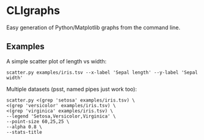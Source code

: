CLIgraphs
=========

Easy generation of Python/Matplotlib graphs from the command line.

## Examples

A simple scatter plot of length vs width:
```
scatter.py examples/iris.tsv --x-label 'Sepal length' --y-label 'Sepal width'
```

Multiple datasets (psst, named pipes just work too):
```
scatter.py <(grep 'setosa' examples/iris.tsv) \
<(grep 'versicolor' examples/iris.tsv) \
<(grep 'virginica' examples/iris.tsv) \
--legend 'Setosa,Versicolor,Virginica' \
--point-size 60,25,25 \
--alpha 0.8 \
--stats-title
```
